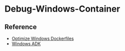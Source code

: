 # Debug-Windows-Container

## Reference

- [Optimize Windows Dockerfiles][1]
- [Windows ADK][2]

[1]: https://learn.microsoft.com/en-us/virtualization/windowscontainers/manage-docker/optimize-windows-dockerfile
[2]: https://learn.microsoft.com/zh-cn/windows-hardware/get-started/adk-install#download-the-adk-101261001-may-2024